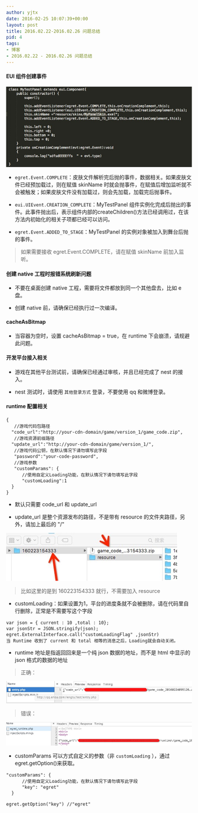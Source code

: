 ```yaml
---
author: yjtx
date: 2016-02-25 10:07:39+00:00
layout: post
title: 2016.02.22-2016.02.26 问题总结
pid: 4
tags:
- 博客
- 2016.02.22 - 2016.02.26 问题总结
---
```


#### EUI 组件创建事件

![image](week3/4.png)

* ```egret.Event.COMPLETE```：皮肤文件解析完后抛的事件，数据相关。如果皮肤文件已经预加载过，则在赋值 skinName 时就会抛事件，在赋值后增加监听就不会被触发；如果皮肤文件没有加载过，则会先加载，加载完后抛事件。

* ```eui.UIEvent.CREATION_COMPLETE```：MyTestPanel 组件实例化完成后抛出的事件。此事件抛出后，表示组件内部的createChildren()方法已经调用过，在该方法内初始化的相关子项都已经可以访问。

* ```egret.Event.ADDED_TO_STAGE```：MyTestPanel 的实例对象被加入到舞台后抛的事件。

> 如果需要接收 egret.Event.COMPLETE，请在赋值 skinName 前加入监听。


#### 创建 native 工程时报错系统刷新问题

* 不要在桌面创建 native 工程，需要将文件都放到同一个其他盘去，比如 e 盘。

* 创建 native 前，请确保已经执行过一次编译。


#### cacheAsBitmap 

* 当容器为空时，设置 cacheAsBitmap = true，在 runtime 下会崩溃，请规避此问题。


#### 开发平台接入相关

* 游戏在其他平台测试前，请确保已经通过审核，并且已经完成了 nest 的接入。

* nest 测试时，请使用 ```其他登录方式``` 登录，不要使用 qq 和微博登录。

#### runtime 配置相关

```
{
   //游戏代码包路径 
  "code_url":"http://your-cdn-domain/game/version_1/game_code.zip",
   //游戏资源前缀路径 
  "update_url":"http://your-cdn-domain/game/version_1/",
   //游戏代码公钥，在默认情况下请勿填写此字段  
   "password":"your-code-password",
   //游戏参数  
   "customParams": {
      //使用自定义Loading功能，在默认情况下请勿填写此字段  
      "customLoading":1 
  }  
}
```

* 默认只需要 code_url 和 update_url

* update_url 是整个资源发布的路径，不是带有 resource  的文件夹路径，另外，请加上最后的 "/"

![image](week3/1.jpg)

> 比如这里的是到  160223154333 就行，不需要加入 resource

* customLoading：如果设置为1，平台的进度条就不会被删除，请在代码里自行删除，正常是不需要写这个字段

```
var json = { current : 10 ,total : 10};
var jsonStr = JSON.stringify(json);
egret.ExternalInterface.call("customLoadingFlag" ,jsonStr)
当 Runtime 收到了 current 和 total 相等的消息之后，Loading就会自动关闭。
```

* runtime 地址是指返回回来是一个纯 json 数据的地址，而不是 html 中显示的 json 格式的数据的地址

> 正确：

![image](week3/2.png)

> 错误：

![image](week3/3.png)

* customParams 可以方式自定义的参数（非 ```customLoading``` ），通过 egret.getOption()来获取。

```
"customParams": {
      //使用自定义Loading功能，在默认情况下请勿填写此字段  
      "key": "egret"
  }  
```

```
egret.getOption("key") //"egret"

```


